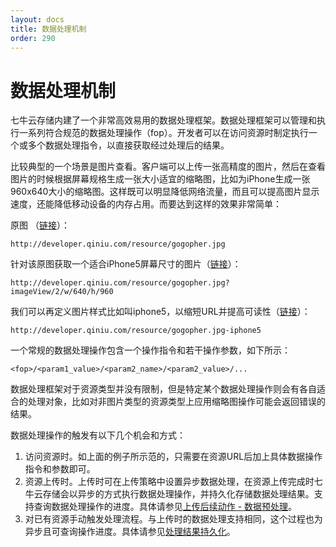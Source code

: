 ```yaml
---
layout: docs
title: 数据处理机制
order: 290
---
```


<a id="fop-model"></a>
# 数据处理机制

七牛云存储内建了一个非常高效易用的数据处理框架。数据处理框架可以管理和执行一系列符合规范的数据处理操作（fop）。开发者可以在访问资源时制定执行一个或多个数据处理指令，以直接获取经过处理后的结果。

比较典型的一个场景是图片查看。客户端可以上传一张高精度的图片，然后在查看图片的时候根据屏幕规格生成一张大小适宜的缩略图，比如为iPhone生成一张960x640大小的缩略图。这样既可以明显降低网络流量，而且可以提高图片显示速度，还能降低移动设备的内存占用。而要达到这样的效果非常简单：

原图 （[链接](http://developer.qiniu.com/resource/gogopher.jpg)）：

```
http://developer.qiniu.com/resource/gogopher.jpg
```
针对该原图获取一个适合iPhone5屏幕尺寸的图片（[链接](http://developer.qiniu.com/resource/gogopher.jpg?imageView/2/w/640/h/960)）：

```
http://developer.qiniu.com/resource/gogopher.jpg?imageView/2/w/640/h/960
```

我们可以再定义图片样式比如叫iphone5，以缩短URL并提高可读性（[链接](http://developer.qiniu.com/resource/gogopher.jpg-iphone5)）：
```
http://developer.qiniu.com/resource/gogopher.jpg-iphone5
```

一个常规的数据处理操作包含一个操作指令和若干操作参数，如下所示：

```
<fop>/<param1_value>/<param2_name>/<param2_value>/...
```

数据处理框架对于资源类型并没有限制，但是特定某个数据处理操作则会有各自适合的处理对象，比如对非图片类型的资源类型上应用缩略图操作可能会返回错误的结果。

数据处理操作的触发有以下几个机会和方式：

1. 访问资源时。如上面的例子所示范的，只需要在资源URL后加上具体数据操作指令和参数即可。
1. 资源上传时。上传时可在上传策略中设置异步数据处理，在资源上传完成时七牛云存储会以异步的方式执行数据处理操作，并持久化存储数据处理结果。支持查询数据处理操作的进度。具体请参见[上传后续动作 - 数据预处理](/docs/v6/api/overview/up/upload-models/response-types.html#persistent-op)。
1. 对已有资源手动触发处理流程。与上传时的数据处理支持相同，这个过程也为异步且可查询操作进度。具体请参见[处理结果持久化](/docs/v6/api/overview/fop/fop/persistent-fop.html)。
